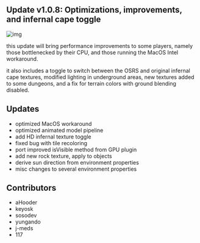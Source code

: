 ## Update v1.0.8: Optimizations, improvements, and infernal cape toggle

![img](https://i.imgur.com/XW4zWY6.png)

this update will bring performance improvements to some players, namely those bottlenecked by their CPU, and those running the MacOS Intel workaround.

it also includes a toggle to switch between the OSRS and original infernal cape textures, modified lighting in underground areas, new textures added to some dungeons, and a fix for terrain colors with ground blending disabled.

## Updates
* optimized MacOS workaround
* optimized animated model pipeline
* add HD infernal texture toggle
* fixed bug with tile recoloring
* port improved isVisible method from GPU plugin
* add new rock texture, apply to objects
* derive sun direction from environment properties
* misc changes to several environment properties

## Contributors
* aHooder
* keyosk
* sosodev
* yungando
* j-meds
* 117
